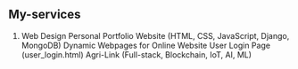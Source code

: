 ## My-services

1. Web Design
Personal Portfolio Website (HTML, CSS, JavaScript, Django, MongoDB)
Dynamic Webpages for Online Website
User Login Page (user_login.html)
Agri-Link (Full-stack, Blockchain, IoT, AI, ML)
